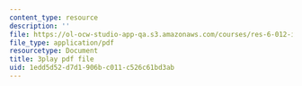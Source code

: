 ```yaml
---
content_type: resource
description: ''
file: https://ol-ocw-studio-app-qa.s3.amazonaws.com/courses/res-6-012-introduction-to-probability-spring-2018/1edd5d52d7d1906bc011c526c61bd3ab_mUxg3j_h5GM.pdf
file_type: application/pdf
resourcetype: Document
title: 3play pdf file
uid: 1edd5d52-d7d1-906b-c011-c526c61bd3ab
---
```

